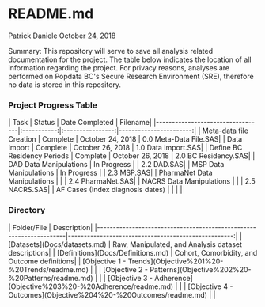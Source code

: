 README.md
================
Patrick Daniele
October 24, 2018

<p>
Summary: This repository will serve to save all analysis related documentation for the project. The table below indicates the location of all information regarding the project. For privacy reasons, analyses are performed on Popdata BC's Secure Research Environment (SRE), therefore no data is stored in this repository.
</p>
<h3>
Project Progress Table
</h3>
| Task                             |    Status   |  Date Completed  |                Filename|
|----------------------------------|:-----------:|:----------------:|-----------------------:|
| Meta-data file Creation          |   Complete  | October 24, 2018 |  0.0 Meta-Data File.SAS|
| Data Import                      |   Complete  | October 26, 2018 |     1.0 Data Import.SAS|
| Define BC Residency Periods      |   Complete  | October 26, 2018 |    2.0 BC Residency.SAS|
| DAD Data Manipulations           | In Progress |                  |             2.2 DAD.SAS|
| MSP Data Manipulations           | In Progress |                  |             2.3 MSP.SAS|
| PharmaNet Data Manipulations     |             |                  |       2.4 PharmaNet.SAS|
| NACRS Data Manipulations         |             |                  |           2.5 NACRS.SAS|
| AF Cases (Index diagnosis dates) |             |                  |                        |

<h3>
Directory
</h3>
| Folder/File                                                        |                                          Description|
|--------------------------------------------------------------------|----------------------------------------------------:|
| [Datasets](Docs/datasets.md)                                       |  Raw, Manipulated, and Analysis dataset descriptions|
| [Definitions](Docs/Definitions.md)                                 |         Cohort, Comorbidity, and Outcome definitions|
| [Objective 1 - Trends](Objective%201%20-%20Trends/readme.md)       |                                                     |
| [Objective 2 - Patterns](Objective%202%20-%20Patterns/readme.md)   |                                                     |
| [Objective 3 - Adherence](Objective%203%20-%20Adherence/readme.md) |                                                     |
| [Objective 4 - Outcomes](Objective%204%20-%20Outcomes/readme.md)   |                                                     |
